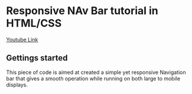 # Responsive NAv Bar tutorial in HTML/CSS

[Youtube Link](https://www.youtube.com/watch?v=gXkqy0b4M5g&t=37s)

## Gettings started

This piece of code is aimed at created a simple yet responsive Navigation bar that gives a smooth operation while running on both large to mobile displays.
